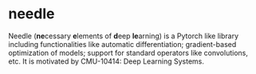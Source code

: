 
# needle
Needle (**ne**cessary **e**lements of **d**eep **le**arning) is a Pytorch like library including functionalities like automatic differentiation; gradient-based optimization of models; support for standard operators like convolutions, etc.
It is motivated by CMU-10414: Deep Learning Systems.
